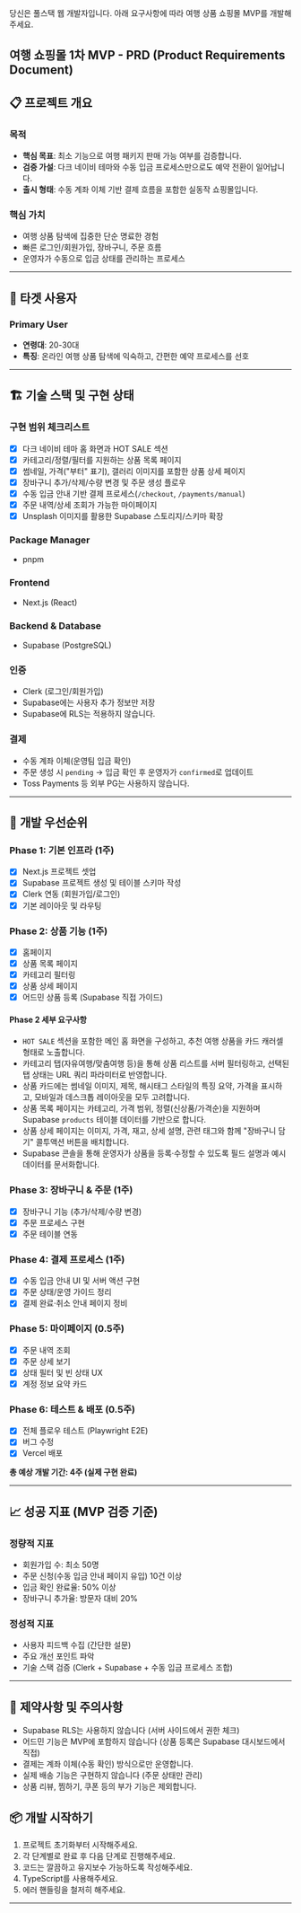 당신은 풀스택 웹 개발자입니다. 아래 요구사항에 따라 여행 상품 쇼핑몰 MVP를 개발해주세요.

## 여행 쇼핑몰 1차 MVP - PRD (Product Requirements Document)

## 📋 프로젝트 개요

### 목적

- **핵심 목표**: 최소 기능으로 여행 패키지 판매 가능 여부를 검증합니다.
- **검증 가설**: 다크 네이비 테마와 수동 입금 프로세스만으로도 예약 전환이 일어납니다.
- **출시 형태**: 수동 계좌 이체 기반 결제 흐름을 포함한 실동작 쇼핑몰입니다.

### 핵심 가치

- 여행 상품 탐색에 집중한 단순 명료한 경험
- 빠른 로그인/회원가입, 장바구니, 주문 흐름
- 운영자가 수동으로 입금 상태를 관리하는 프로세스

---

## 🎯 타겟 사용자

### Primary User

- **연령대**: 20-30대
- **특징**: 온라인 여행 상품 탐색에 익숙하고, 간편한 예약 프로세스를 선호

---

## 🏗️ 기술 스택 및 구현 상태

### 구현 범위 체크리스트

- [x] 다크 네이비 테마 홈 화면과 HOT SALE 섹션
- [x] 카테고리/정렬/필터를 지원하는 상품 목록 페이지
- [x] 썸네일, 가격("부터" 표기), 갤러리 이미지를 포함한 상품 상세 페이지
- [x] 장바구니 추가/삭제/수량 변경 및 주문 생성 플로우
- [x] 수동 입금 안내 기반 결제 프로세스(`/checkout`, `/payments/manual`)
- [x] 주문 내역/상세 조회가 가능한 마이페이지
- [x] Unsplash 이미지를 활용한 Supabase 스토리지/스키마 확장

### Package Manager

- pnpm

### Frontend

- Next.js (React)

### Backend & Database

- Supabase (PostgreSQL)

### 인증

- Clerk (로그인/회원가입)
- Supabase에는 사용자 추가 정보만 저장
- Supabase에 RLS는 적용하지 않습니다.

### 결제

- 수동 계좌 이체(운영팀 입금 확인)
- 주문 생성 시 `pending` → 입금 확인 후 운영자가 `confirmed`로 업데이트
- Toss Payments 등 외부 PG는 사용하지 않습니다.

---

## 🚀 개발 우선순위

### Phase 1: 기본 인프라 (1주)

- [x] Next.js 프로젝트 셋업
- [x] Supabase 프로젝트 생성 및 테이블 스키마 작성
- [x] Clerk 연동 (회원가입/로그인)
- [x] 기본 레이아웃 및 라우팅

### Phase 2: 상품 기능 (1주)

- [x] 홈페이지
- [x] 상품 목록 페이지
- [x] 카테고리 필터링
- [x] 상품 상세 페이지
- [x] 어드민 상품 등록 (Supabase 직접 가이드)

#### Phase 2 세부 요구사항

- `HOT SALE` 섹션을 포함한 메인 홈 화면을 구성하고, 추천 여행 상품을 카드 캐러셀 형태로 노출합니다.
- 카테고리 탭(자유여행/맞춤여행 등)을 통해 상품 리스트를 서버 필터링하고, 선택된 탭 상태는 URL 쿼리 파라미터로 반영합니다.
- 상품 카드에는 썸네일 이미지, 제목, 해시태그 스타일의 특징 요약, 가격을 표시하고, 모바일과 데스크톱 레이아웃을 모두 고려합니다.
- 상품 목록 페이지는 카테고리, 가격 범위, 정렬(신상품/가격순)을 지원하며 Supabase `products` 테이블 데이터를 기반으로 합니다.
- 상품 상세 페이지는 이미지, 가격, 재고, 상세 설명, 관련 태그와 함께 "장바구니 담기" 콜투액션 버튼을 배치합니다.
- Supabase 콘솔을 통해 운영자가 상품을 등록·수정할 수 있도록 필드 설명과 예시 데이터를 문서화합니다.

### Phase 3: 장바구니 & 주문 (1주)

- [x] 장바구니 기능 (추가/삭제/수량 변경)
- [x] 주문 프로세스 구현
- [x] 주문 테이블 연동

### Phase 4: 결제 프로세스 (1주)

- [x] 수동 입금 안내 UI 및 서버 액션 구현
- [x] 주문 상태/운영 가이드 정리
- [x] 결제 완료·취소 안내 페이지 정비

### Phase 5: 마이페이지 (0.5주)

- [x] 주문 내역 조회
- [x] 주문 상세 보기
- [x] 상태 필터 및 빈 상태 UX
- [x] 계정 정보 요약 카드

### Phase 6: 테스트 & 배포 (0.5주)

- [x] 전체 플로우 테스트 (Playwright E2E)
- [x] 버그 수정
- [x] Vercel 배포

**총 예상 개발 기간: 4주 (실제 구현 완료)**

---

## 📈 성공 지표 (MVP 검증 기준)

### 정량적 지표

- 회원가입 수: 최소 50명
- 주문 신청(수동 입금 안내 페이지 유입) 10건 이상
- 입금 확인 완료율: 50% 이상
- 장바구니 추가율: 방문자 대비 20%

### 정성적 지표

- 사용자 피드백 수집 (간단한 설문)
- 주요 개선 포인트 파악
- 기술 스택 검증 (Clerk + Supabase + 수동 입금 프로세스 조합)

---

## 🚨 제약사항 및 주의사항

- Supabase RLS는 사용하지 않습니다 (서버 사이드에서 권한 체크)
- 어드민 기능은 MVP에 포함하지 않습니다 (상품 등록은 Supabase 대시보드에서 직접)
- 결제는 계좌 이체(수동 확인) 방식으로만 운영합니다.
- 실제 배송 기능은 구현하지 않습니다 (주문 상태만 관리)
- 상품 리뷰, 찜하기, 쿠폰 등의 부가 기능은 제외합니다.

## 📦 개발 시작하기

1. 프로젝트 초기화부터 시작해주세요.
2. 각 단계별로 완료 후 다음 단계로 진행해주세요.
3. 코드는 깔끔하고 유지보수 가능하도록 작성해주세요.
4. TypeScript를 사용해주세요.
5. 에러 핸들링을 철저히 해주세요.

---
